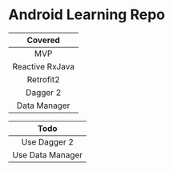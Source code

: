 # Android Learning Repo
| Covered |
| :---------------: |
| MVP               |
| Reactive RxJava   |
| Retrofit2         |
| Dagger 2          |
| Data Manager      |

| Todo |
| :---------------: |
| Use Dagger 2   |
| Use Data Manager |